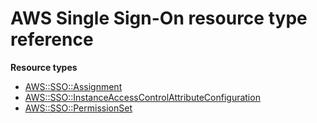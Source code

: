 # AWS Single Sign\-On resource type reference<a name="AWS_SSO"></a>

**Resource types**
+ [AWS::SSO::Assignment](aws-resource-sso-assignment.md)
+ [AWS::SSO::InstanceAccessControlAttributeConfiguration](aws-resource-sso-instanceaccesscontrolattributeconfiguration.md)
+ [AWS::SSO::PermissionSet](aws-resource-sso-permissionset.md)